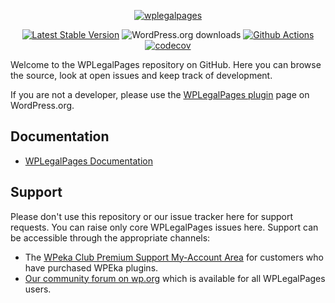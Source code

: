 <p align="center"><a href="https://wplegalpages.com/"><img src="https://wplegalpages.com/wp-content/uploads/2020/01/wplegalpages-logo.png" alt="wplegalpages"></a></p>

<p align="center">
<a href="https://wordpress.org/plugins/wplegalpages/"><img src="https://img.shields.io/wordpress/plugin/v/wplegalpages" alt="Latest Stable Version"></a>
<img src="https://img.shields.io/wordpress/plugin/dt/wplegalpages" alt="WordPress.org downloads">
<a href="https://github.com/wpeka/wplegalpages/actions/workflows/pr-code-coverage.yml"><img src="https://github.com/wpeka/wplegalpages/actions/workflows/pr-code-coverage.yml/badge.svg" alt="Github Actions"></a>
<a href="https://codecov.io/gh/wpeka/wplegalpages"><img src="https://codecov.io/gh/wpeka/wplegalpages/branch/master/graph/badge.svg?token=5YXL6K0ADF" alt="codecov"></a>
</p>

Welcome to the WPLegalPages repository on GitHub. Here you can browse the source, look at open issues and keep track of development.

If you are not a developer, please use the [WPLegalPages plugin](https://wordpress.org/plugins/wplegalpages/) page on WordPress.org.

## Documentation
* [WPLegalPages Documentation](https://docs.wpeka.com/wp-legal-pages/)

## Support
Please don't use this repository or our issue tracker here for support requests. You can raise only core WPLegalPages issues here. Support can be accessible through the appropriate channels:
* The [WPeka Club Premium Support My-Account Area](https://club.wpeka.com/my-account/) for customers who have purchased WPEka plugins.
* [Our community forum on wp.org](https://wordpress.org/support/plugin/wplegalpages/) which is available for all WPLegalPages users.
